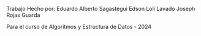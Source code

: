 Trabajo Hecho por:
Eduardo Alberto Sagastegui
Edson Loli Lavado
Joseph Rojas Guarda


Para el curso de Algoritmos y Estructura de Datos - 2024
